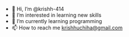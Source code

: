 - 👋 Hi, I’m @krishh-414
- 👀 I’m interested in learning new skills
- 🌱 I’m currently learning programming
- 📫 How to reach me krishhuchiha@gmail.com

